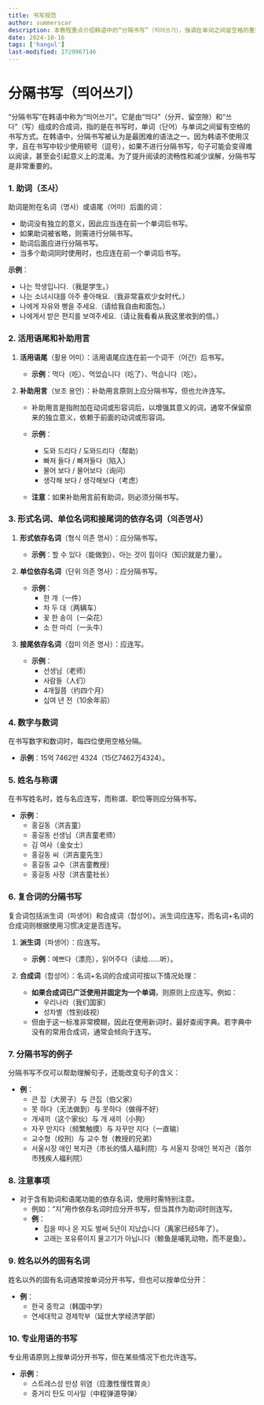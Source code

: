 ```yaml
---
title: 书写规范
author: summerscar
description: 本教程重点介绍韩语中的“分隔书写”（띄어쓰기），强调在单词之间留空格的重要性，以提高阅读流畅性和避免误解。它详细阐述了助词、活用语尾、补助用言等的书写规则，并举例说明各种情况与注意事项，以帮助学习者掌握书写规范。
date: 2024-10-16
tags: ['hangul']
last-modified: 1729967146
---
```


# 分隔书写（띄어쓰기）

“分隔书写”在韩语中称为“띄어쓰기”。它是由“띄다”（分开、留空隙）和“쓰다”（写）组成的合成词，指的是在书写时，单词（단어）与单词之间留有空格的书写方式。在韩语中，分隔书写被认为是最困难的语法之一。因为韩语不使用汉字，且在书写中较少使用顿号（逗号），如果不进行分隔书写，句子可能会变得难以阅读，甚至会引起意义上的混淆。为了提升阅读的流畅性和减少误解，分隔书写是非常重要的。

### 1. 助词（조사）

助词是附在名词（명사）或语尾（어미）后面的词：
- 助词没有独立的意义，因此应当连在前一个单词后书写。
- 如果助词被省略，则需进行分隔书写。
- 助词后面应进行分隔书写。
- 当多个助词同时使用时，也应连在前一个单词后书写。

**示例**：
- 나는 학생입니다.（我是学生。）
- 나는 소녀시대를 아주 좋아해요.（我非常喜欢少女时代。）
- 나에게 자유와 빵을 주세요.（请给我自由和面包。）
- 나에게서 받은 편지를 보여주세요.（请让我看看从我这里收到的信。）

### 2. 活用语尾和补助用言

1. **活用语尾**（활용 어미）：活用语尾应连在前一个词干（어간）后书写。
   - **示例**：먹다（吃）、먹었습니다（吃了）、먹습니다（吃）。

2. **补助用言**（보조 용언）：补助用言原则上应分隔书写，但也允许连写。
   - 补助用言是指附加在动词或形容词后，以增强其意义的词，通常不保留原来的独立意义，依赖于前面的动词或形容词。
   - **示例**：
     - 도와 드리다 / 도와드리다（帮助）
     - 빠져 들다 / 빠져들다（陷入）
     - 물어 보다 / 물어보다（询问）
     - 생각해 보다 / 생각해보다（考虑）

   - **注意**：如果补助用言前有助词，则必须分隔书写。

### 3. 形式名词、单位名词和接尾词的依存名词（의존명사）

1. **形式依存名词**（형식 의존 명사）：应分隔书写。
   - **示例**：할 수 있다（能做到）、아는 것이 힘이다（知识就是力量）。

2. **单位依存名词**（단위 의존 명사）：应分隔书写。
   - **示例**：
     - 한 개（一件）
     - 차 두 대（两辆车）
     - 꽃 한 송이（一朵花）
     - 소 한 마리（一头牛）

3. **接尾依存名词**（접미 의존 명사）：应连写。
   - **示例**：
     - 선생님（老师）
     - 사람들（人们）
     - 4개월쯤（约四个月）
     - 십여 년 전（10余年前）

### 4. 数字与数词

在书写数字和数词时，每四位使用空格分隔。
- **示例**：15억 7462만 4324（15亿7462万4324）。

### 5. 姓名与称谓

在书写姓名时，姓与名应连写，而称谓、职位等则应分隔书写。
- **示例**：
  - 홍길동（洪吉童）
  - 홍길동 선생님（洪吉童老师）
  - 김 여사（金女士）
  - 홍길동 씨（洪吉童先生）
  - 홍길동 교수（洪吉童教授）
  - 홍길동 사장（洪吉童社长）

### 6. 复合词的分隔书写

复合词包括派生词（파생어）和合成词（합성어）。派生词应连写，而名词+名词的合成词则根据使用习惯决定是否连写。

1. **派生词**（파생어）：应连写。
   - **示例**：예쁘다（漂亮），읽어주다（读给……听）。

2. **合成词**（합성어）：名词+名词的合成词可按以下情况处理：
   - **如果合成词已广泛使用并固定为一个单词**，则原则上应连写。例如：
     - 우리나라（我们国家）
     - 성차별（性别歧视）
   - 但由于这一标准非常模糊，因此在使用新词时，最好查阅字典。若字典中没有的常用合成词，通常会倾向于连写。

### 7. 分隔书写的例子

分隔书写不仅可以帮助理解句子，还能改变句子的含义：
- **例**：
  - 큰 집（大房子）与 큰집（伯父家）
  - 못 하다（无法做到）与 못하다（做得不好）
  - 개새끼（这个家伙）与 개 새끼（小狗）
  - 자꾸 만지다（频繁触摸）与 자꾸만 지다（一直输）
  - 교수형（绞刑）与 교수 형（教授的兄弟）
  - 서울시장 애인 복지관（市长的情人福利院）与 서울지 장애인 복지관（首尔市残疾人福利院）

### 8. 注意事项

- 对于含有助词和语尾功能的依存名词，使用时需特别注意。
  - 例如：“지”用作依存名词时应分开书写，但当其作为助词时则连写。
  - **例**：
    - 집을 떠나 온 지도 벌써 5년이 지났습니다（离家已经5年了）。
    - 고래는 포유류이지 물고기가 아닙니다（鲸鱼是哺乳动物，而不是鱼）。

### 9. 姓名以外的固有名词

姓名以外的固有名词通常按单词分开书写，但也可以按单位分开：
- **例**：
  - 한국 중학교（韩国中学）
  - 연세대학교 경제학부（延世大学经济学部）

### 10. 专业用语的书写

专业用语原则上按单词分开书写，但在某些情况下也允许连写。
- **示例**：
  - 스트레스성 만성 위염（应激性慢性胃炎）
  - 중거리 탄도 미사일（中程弹道导弹）
